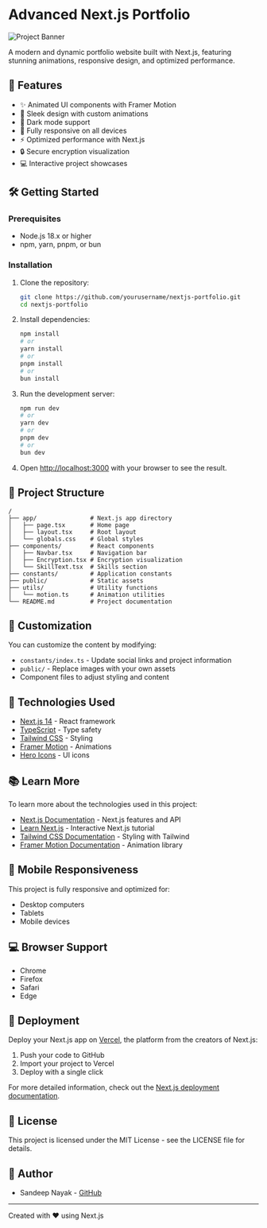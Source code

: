 # Advanced Next.js Portfolio

![Project Banner](https://via.placeholder.com/1200x400?text=Next.js+Portfolio)

A modern and dynamic portfolio website built with Next.js, featuring stunning animations, responsive design, and optimized performance.

## 🚀 Features

- ✨ Animated UI components with Framer Motion
- 🎨 Sleek design with custom animations
- 🌙 Dark mode support
- 📱 Fully responsive on all devices
- ⚡ Optimized performance with Next.js
- 🔒 Secure encryption visualization
- 💻 Interactive project showcases

## 🛠️ Getting Started

### Prerequisites

- Node.js 18.x or higher
- npm, yarn, pnpm, or bun

### Installation

1. Clone the repository:
   ```bash
   git clone https://github.com/yourusername/nextjs-portfolio.git
   cd nextjs-portfolio
   ```

2. Install dependencies:
   ```bash
   npm install
   # or
   yarn install
   # or
   pnpm install
   # or
   bun install
   ```

3. Run the development server:
   ```bash
   npm run dev
   # or
   yarn dev
   # or
   pnpm dev
   # or
   bun dev
   ```

4. Open [http://localhost:3000](http://localhost:3000) with your browser to see the result.

## 📂 Project Structure

```
/
├── app/               # Next.js app directory
│   ├── page.tsx       # Home page
│   ├── layout.tsx     # Root layout
│   └── globals.css    # Global styles
├── components/        # React components
│   ├── Navbar.tsx     # Navigation bar
│   ├── Encryption.tsx # Encryption visualization
│   └── SkillText.tsx  # Skills section
├── constants/         # Application constants
├── public/            # Static assets
├── utils/             # Utility functions
│   └── motion.ts      # Animation utilities
└── README.md          # Project documentation
```

## 🧩 Customization

You can customize the content by modifying:

- `constants/index.ts` - Update social links and project information
- `public/` - Replace images with your own assets
- Component files to adjust styling and content

## 🔧 Technologies Used

- [Next.js 14](https://nextjs.org/) - React framework
- [TypeScript](https://www.typescriptlang.org/) - Type safety
- [Tailwind CSS](https://tailwindcss.com/) - Styling
- [Framer Motion](https://www.framer.com/motion/) - Animations
- [Hero Icons](https://heroicons.com/) - UI icons

## 📚 Learn More

To learn more about the technologies used in this project:

- [Next.js Documentation](https://nextjs.org/docs) - Next.js features and API
- [Learn Next.js](https://nextjs.org/learn) - Interactive Next.js tutorial
- [Tailwind CSS Documentation](https://tailwindcss.com/docs) - Styling with Tailwind
- [Framer Motion Documentation](https://www.framer.com/motion/) - Animation library

## 📱 Mobile Responsiveness

This project is fully responsive and optimized for:
- Desktop computers
- Tablets
- Mobile devices

## 💻 Browser Support

- Chrome
- Firefox
- Safari
- Edge

## 🚀 Deployment

Deploy your Next.js app on [Vercel](https://vercel.com/), the platform from the creators of Next.js:

1. Push your code to GitHub
2. Import your project to Vercel
3. Deploy with a single click

For more detailed information, check out the [Next.js deployment documentation](https://nextjs.org/docs/deployment).

## 📝 License

This project is licensed under the MIT License - see the LICENSE file for details.

## 👤 Author

- Sandeep Nayak - [GitHub](https://github.com/10sandeep)

---

Created with ❤️ using Next.js